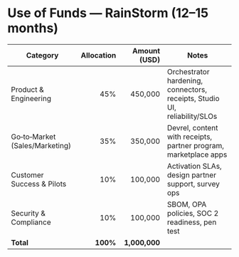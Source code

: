 # Use of Funds — RainStorm (12–15 months)

| Category                  | Allocation | Amount (USD) | Notes |
|---|---:|---:|---|
| Product & Engineering     | 45% | 450,000 | Orchestrator hardening, connectors, receipts, Studio UI, reliability/SLOs |
| Go‑to‑Market (Sales/Marketing) | 35% | 350,000 | Devrel, content with receipts, partner program, marketplace apps |
| Customer Success & Pilots | 10% | 100,000 | Activation SLAs, design partner support, survey ops |
| Security & Compliance     | 10% | 100,000 | SBOM, OPA policies, SOC 2 readiness, pen test |
| **Total**                 | **100%** | **1,000,000** |  |
